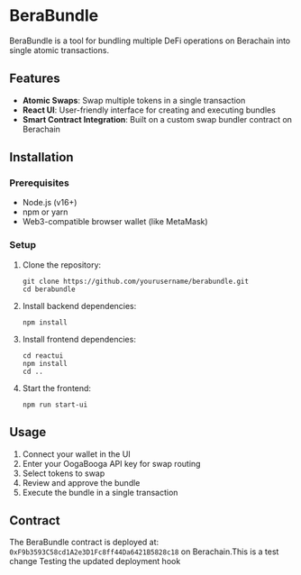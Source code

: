 # BeraBundle

BeraBundle is a tool for bundling multiple DeFi operations on Berachain into single atomic transactions.

## Features

- **Atomic Swaps**: Swap multiple tokens in a single transaction
- **React UI**: User-friendly interface for creating and executing bundles
- **Smart Contract Integration**: Built on a custom swap bundler contract on Berachain

## Installation

### Prerequisites

- Node.js (v16+)
- npm or yarn
- Web3-compatible browser wallet (like MetaMask)

### Setup

1. Clone the repository:
   ```
   git clone https://github.com/yourusername/berabundle.git
   cd berabundle
   ```

2. Install backend dependencies:
   ```
   npm install
   ```

3. Install frontend dependencies:
   ```
   cd reactui
   npm install
   cd ..
   ```

4. Start the frontend:
   ```
   npm run start-ui
   ```

## Usage

1. Connect your wallet in the UI
2. Enter your OogaBooga API key for swap routing
3. Select tokens to swap
4. Review and approve the bundle
5. Execute the bundle in a single transaction

## Contract

The BeraBundle contract is deployed at: `0xF9b3593C58cd1A2e3D1Fc8ff44Da6421B5828c18` on Berachain.This is a test change
Testing the updated deployment hook
